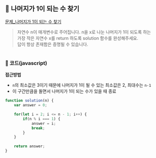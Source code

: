 ## 📝 나머지가 1이 되는 수 찾기

[문제_나머지가 1이 되는 수 찾기](https://programmers.co.kr/learn/courses/30/lessons/87389)

> 자연수 n이 매개변수로 주어집니다. n을 x로 나눈 나머지가 1이 되도록 하는     
> 가장 작은 자연수 x를 return 하도록 solution 함수를 완성해주세요.     
> 답이 항상 존재함은 증명될 수 있습니다.

#

### 📍 코드(javascript)

**접근방법**
- `n`의 최소값은 3이기 때문에 나머지가 1이 될 수 있는 최소값은 2, 최대수는 `n-1`
- 이 구간만큼을 돌면서 나머지가 1이 되는 수가 있을 때 종료

```javascript
function solution(n) {
    var answer = 0;
    
    for(let i = 2; i <= n - 1; i++) {
        if(n % i === 1) {
            answer = i;
            break;
        }
    }
    
    return answer;
}
```
